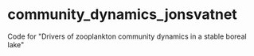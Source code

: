 # community_dynamics_jonsvatnet
Code for "Drivers of zooplankton community dynamics in a stable boreal lake"
